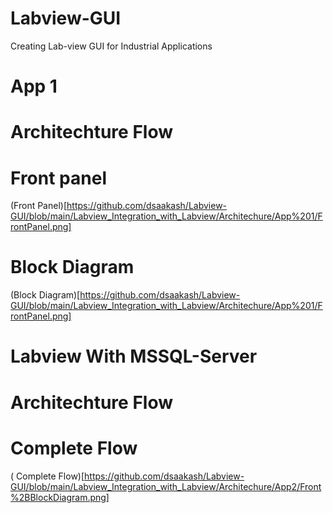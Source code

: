 # Labview-GUI
Creating Lab-view GUI for Industrial Applications


# App 1 

# Architechture Flow


# Front panel 

(Front Panel)[https://github.com/dsaakash/Labview-GUI/blob/main/Labview_Integration_with_Labview/Architechure/App%201/FrontPanel.png]



# Block Diagram
(Block Diagram)[https://github.com/dsaakash/Labview-GUI/blob/main/Labview_Integration_with_Labview/Architechure/App%201/FrontPanel.png]



# Labview With MSSQL-Server

# Architechture Flow


# Complete Flow

( Complete Flow)[https://github.com/dsaakash/Labview-GUI/blob/main/Labview_Integration_with_Labview/Architechure/App2/Front%2BBlockDiagram.png]
